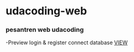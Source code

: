 # udacoding-web

### pesantren web udacoding
-Preview login & register connect database [VIEW](https://youtu.be/QR24TagxHDU)
